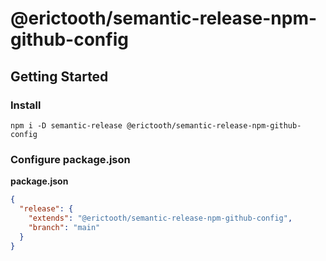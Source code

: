 # @erictooth/semantic-release-npm-github-config

## Getting Started
### Install
`npm i -D semantic-release @erictooth/semantic-release-npm-github-config`
### Configure package.json
**package.json**
```json
{
  "release": {
    "extends": "@erictooth/semantic-release-npm-github-config",
    "branch": "main"
  }
}
```
